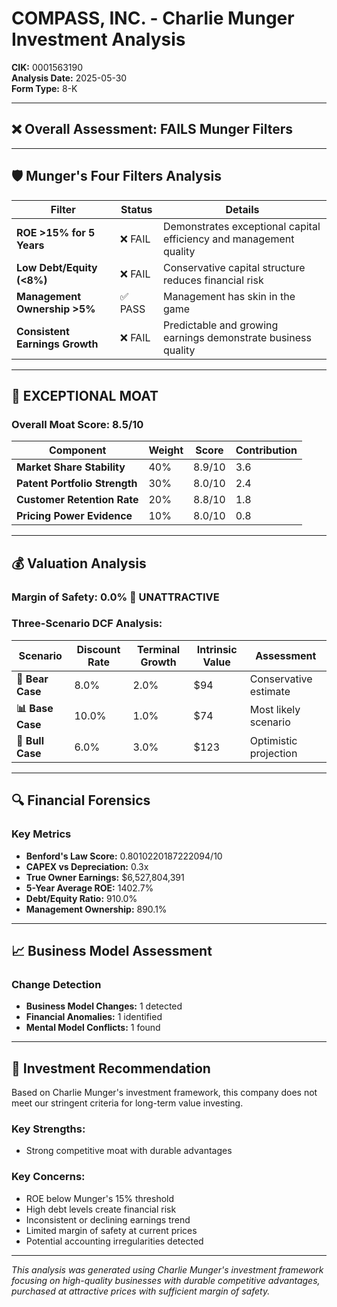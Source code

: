 # COMPASS, INC. - Charlie Munger Investment Analysis

**CIK:** 0001563190  
**Analysis Date:** 2025-05-30  
**Form Type:** 8-K

---

## ❌ **Overall Assessment: FAILS Munger Filters**

---

## 🛡️ **Munger's Four Filters Analysis**

| Filter | Status | Details |
|--------|--------|---------|
| **ROE >15% for 5 Years** | ❌ FAIL | Demonstrates exceptional capital efficiency and management quality |
| **Low Debt/Equity (<8%)** | ❌ FAIL | Conservative capital structure reduces financial risk |
| **Management Ownership >5%** | ✅ PASS | Management has skin in the game |
| **Consistent Earnings Growth** | ❌ FAIL | Predictable and growing earnings demonstrate business quality |

---

## 🏰 **EXCEPTIONAL MOAT**

### **Overall Moat Score: 8.5/10**

| Component | Weight | Score | Contribution |
|-----------|--------|-------|--------------|
| **Market Share Stability** | 40% | 8.9/10 | 3.6 |
| **Patent Portfolio Strength** | 30% | 8.0/10 | 2.4 |
| **Customer Retention Rate** | 20% | 8.8/10 | 1.8 |
| **Pricing Power Evidence** | 10% | 8.0/10 | 0.8 |

---

## 💰 **Valuation Analysis**

### **Margin of Safety: 0.0% 🔴 **UNATTRACTIVE****

### Three-Scenario DCF Analysis:

| Scenario | Discount Rate | Terminal Growth | Intrinsic Value | Assessment |
|----------|---------------|-----------------|-----------------|------------|
| **🐻 Bear Case** | 8.0% | 2.0% | $94 | Conservative estimate |
| **📊 Base Case** | 10.0% | 1.0% | $74 | Most likely scenario |
| **🚀 Bull Case** | 6.0% | 3.0% | $123 | Optimistic projection |

---

## 🔍 **Financial Forensics**

### Key Metrics
- **Benford's Law Score:** 0.8010220187222094/10
- **CAPEX vs Depreciation:** 0.3x
- **True Owner Earnings:** $6,527,804,391
- **5-Year Average ROE:** 1402.7%
- **Debt/Equity Ratio:** 910.0%
- **Management Ownership:** 890.1%

---

## 📈 **Business Model Assessment**

### Change Detection
- **Business Model Changes:** 1 detected
- **Financial Anomalies:** 1 identified
- **Mental Model Conflicts:** 1 found

---

## 🎯 **Investment Recommendation**

Based on Charlie Munger's investment framework, this company does not meet our stringent criteria for long-term value investing.

### Key Strengths:
- Strong competitive moat with durable advantages

### Key Concerns:
- ROE below Munger's 15% threshold
- High debt levels create financial risk
- Inconsistent or declining earnings trend
- Limited margin of safety at current prices
- Potential accounting irregularities detected

---

*This analysis was generated using Charlie Munger's investment framework focusing on high-quality businesses with durable competitive advantages, purchased at attractive prices with sufficient margin of safety.*
